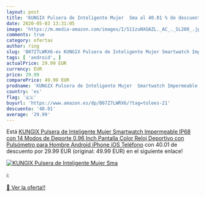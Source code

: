 ```yaml
---
layout: post
title: 'KUNGIX Pulsera de Inteligente Mujer  Sma al 40.01 % de descuento'
date: 2020-05-03 13:31:05
image: 'https://m.media-amazon.com/images/I/511zuNXGAZL._AC_._SL200_.jpg'
comments: true
category: ofertas
author: ring
slug: 'B07Z7LWRX6-es KUNGIX Pulsera de Inteligente Mujer Smartwatch Impermeable...'
tags: [ 'android', ]
actualPrice: 29.99 EUR
currency: EUR
price: 29.99
comparePrice: 49.99 EUR
prodname: 'KUNGIX Pulsera de Inteligente Mujer  Smartwatch Impermeable IP68 con 14 Modos de Deporte  0.96 Inch Pantalla Color Reloj Deportivo con Pulsómetro para Hombre Android iPhone iOS Teléfono'
country: 'es'
flag: '🇪🇸'
buyurl: 'https://www.amazon.es/dp/B07Z7LWRX6/?tag=tolees-21'
descuento: '40.01'
average: '29.99'
---
```


Está [KUNGIX Pulsera de Inteligente Mujer  Smartwatch Impermeable IP68 con 14 Modos de Deporte  0.96 Inch Pantalla Color Reloj Deportivo con Pulsómetro para Hombre Android iPhone iOS Teléfono](https://www.amazon.es/dp/B07Z7LWRX6/?tag=tolees-21) con 40.01 de descuento por 29.99 EUR (original: 49.99 EUR) en el siguiente enlace!

[![KUNGIX Pulsera de Inteligente Mujer  Sma](https://m.media-amazon.com/images/I/511zuNXGAZL._AC_._SL200_.jpg)](https://www.amazon.es/dp/B07Z7LWRX6/?tag=tolees-21)

ℹ️:


[🛒 Ver la oferta!!](https://www.amazon.es/dp/B07Z7LWRX6/?tag=tolees-21)
